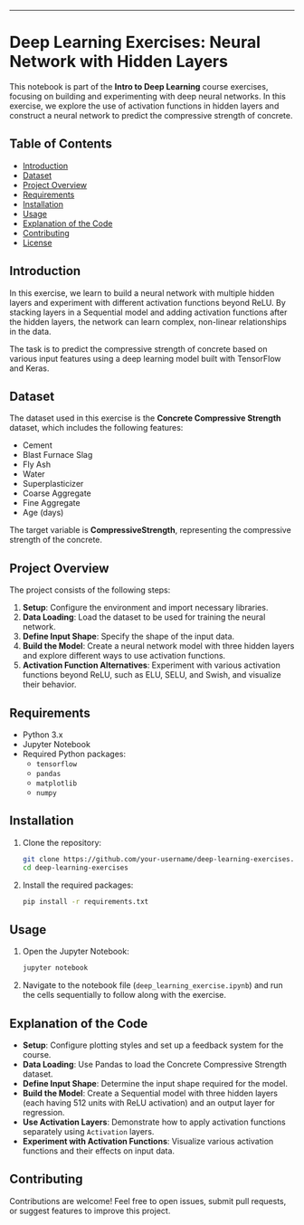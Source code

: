 
---

# Deep Learning Exercises: Neural Network with Hidden Layers

This notebook is part of the **Intro to Deep Learning** course exercises, focusing on building and experimenting with deep neural networks. In this exercise, we explore the use of activation functions in hidden layers and construct a neural network to predict the compressive strength of concrete.

## Table of Contents

- [Introduction](#introduction)
- [Dataset](#dataset)
- [Project Overview](#project-overview)
- [Requirements](#requirements)
- [Installation](#installation)
- [Usage](#usage)
- [Explanation of the Code](#explanation-of-the-code)
- [Contributing](#contributing)
- [License](#license)

## Introduction

In this exercise, we learn to build a neural network with multiple hidden layers and experiment with different activation functions beyond ReLU. By stacking layers in a Sequential model and adding activation functions after the hidden layers, the network can learn complex, non-linear relationships in the data.

The task is to predict the compressive strength of concrete based on various input features using a deep learning model built with TensorFlow and Keras.

## Dataset

The dataset used in this exercise is the **Concrete Compressive Strength** dataset, which includes the following features:

- Cement
- Blast Furnace Slag
- Fly Ash
- Water
- Superplasticizer
- Coarse Aggregate
- Fine Aggregate
- Age (days)

The target variable is **CompressiveStrength**, representing the compressive strength of the concrete.

## Project Overview

The project consists of the following steps:

1. **Setup**: Configure the environment and import necessary libraries.
2. **Data Loading**: Load the dataset to be used for training the neural network.
3. **Define Input Shape**: Specify the shape of the input data.
4. **Build the Model**: Create a neural network model with three hidden layers and explore different ways to use activation functions.
5. **Activation Function Alternatives**: Experiment with various activation functions beyond ReLU, such as ELU, SELU, and Swish, and visualize their behavior.

## Requirements

- Python 3.x
- Jupyter Notebook
- Required Python packages:
  - `tensorflow`
  - `pandas`
  - `matplotlib`
  - `numpy`

## Installation

1. Clone the repository:
   ```bash
   git clone https://github.com/your-username/deep-learning-exercises.git
   cd deep-learning-exercises
   ```

2. Install the required packages:
   ```bash
   pip install -r requirements.txt
   ```

## Usage

1. Open the Jupyter Notebook:
   ```bash
   jupyter notebook
   ```

2. Navigate to the notebook file (`deep_learning_exercise.ipynb`) and run the cells sequentially to follow along with the exercise.

## Explanation of the Code

- **Setup**: Configure plotting styles and set up a feedback system for the course.
- **Data Loading**: Use Pandas to load the Concrete Compressive Strength dataset.
- **Define Input Shape**: Determine the input shape required for the model.
- **Build the Model**: Create a Sequential model with three hidden layers (each having 512 units with ReLU activation) and an output layer for regression.
- **Use Activation Layers**: Demonstrate how to apply activation functions separately using `Activation` layers.
- **Experiment with Activation Functions**: Visualize various activation functions and their effects on input data.

## Contributing

Contributions are welcome! Feel free to open issues, submit pull requests, or suggest features to improve this project.

